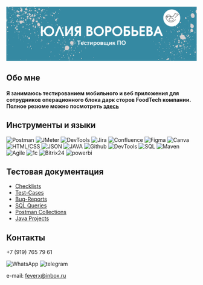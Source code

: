 [![header](https://github.com/JuliSparrow/julisparrow/blob/main/assets/Pink%20Watercolor%20Writer%20Business%20Card%20blue.png)](https://docs.google.com/document/d/1Sxwhl_MV1TRhseoPGFTmBlV_vxdfuLOM/edit?usp=sharing&ouid=112121790913986349142&rtpof=true&sd=true)

## Обо мне

#### Я занимаюсь тестированием мобильного и веб приложения для сотрудников операционного блока дарк сторов FoodTech компании. Полное резюме можно посмотреть [здесь](https://docs.google.com/document/d/1Sxwhl_MV1TRhseoPGFTmBlV_vxdfuLOM/edit?usp=sharing&ouid=112121790913986349142&rtpof=true&sd=true)

## Инструменты и языки
![Postman](https://img.shields.io/badge/-Postman-090909?style=for-the-badge&logo=postman)
![JMeter](https://img.shields.io/badge/-JMeter-red?style=for-the-badge&logo=apachejmeter)
![DevTools](https://img.shields.io/badge/-DevTools-lightgrey?style=for-the-badge&logo=devtools)
![Jira](https://img.shields.io/badge/-Jira-blue?style=for-the-badge&logo=jira)
![Confluence](https://img.shields.io/badge/-Confluence-darkblue?style=for-the-badge&logo=confluence)
![Figma](https://img.shields.io/badge/-Figma-black?style=for-the-badge&logo=figma)
![Canva](https://img.shields.io/badge/-Canva-lightblue?style=for-the-badge&logo=canva)
![HTML/CSS](https://img.shields.io/badge/-html/css-lightgreen?style=for-the-badge&logo=html/css)
![JSON](https://img.shields.io/badge/-Json-grey?style=for-the-badge&logo=json)
![JAVA](https://img.shields.io/badge/-Java-orange?style=for-the-badge&logo=java)
![Github](https://img.shields.io/badge/-GitHub-090909?style=for-the-badge&logo=github)
![DevTools](https://img.shields.io/badge/-photoshop-darkred?style=for-the-badge&logo=photoshop)
![SQL](https://img.shields.io/badge/-SQL-darkgreen?style=for-the-badge&logo=SQL)
![Maven](https://img.shields.io/badge/-Maven-grey?style=for-the-badge&logo=Maven)
![Agile](https://img.shields.io/badge/-Agile-yellow?style=for-the-badge&logo=Agile)
![1c](https://img.shields.io/badge/-1c-green?style=for-the-badge&logo=1c)
![Bitrix24](https://img.shields.io/badge/-bitrix24-blue?style=for-the-badge&logo=bitrix24)
![powerbi](https://img.shields.io/badge/-PowerBI-yellow?style=for-the-badge&logo=PowerBI)

## Тестовая документация

- [Checklists](https://github.com/JuliSparrow/Checklists.git)
- [Test-Cases](https://github.com/JuliSparrow/Test-Cases.git)
- [Bug-Reports](https://github.com/JuliSparrow/Bug-Reports.git)
- [SQL Queries](https://github.com/JuliSparrow/SQL-queries.git)
- [Postman Collections](https://github.com/JuliSparrow/Postman-collections.git)
- [Java Projects](https://github.com/JuliSparrow/javaqamvn.git)

## Контакты

+7 (919) 765 79 61  

![WhatsApp](https://img.shields.io/badge/-WhatsApp-grey?style=for-the-badge&logo=whatsapp)
![telegram](https://img.shields.io/badge/-telegram-grey?style=for-the-badge&logo=telegram)

e-mail: feverx@inbox.ru